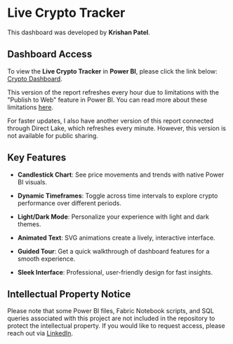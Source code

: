 # Live Crypto Tracker
This dashboard was developed by **Krishan Patel**.

## Dashboard Access
To view the **Live Crypto Tracker** in **Power BI**, please click the link below: 
[Crypto Dashboard](https://app.fabric.microsoft.com/view?r=eyJrIjoiMTRmMDE0MmMtNGVkNi00ZWQ2LTljY2EtNjViMmVmZTBmMjMzIiwidCI6IjA0NjZlNDc4LWQ5MjMtNDliOS1hZGYzLWRiYzI0MTVkOGEwZiJ9).

This version of the report refreshes every hour due to limitations with the "Publish to Web" feature in Power BI. You can read more about these limitations [here](https://learn.microsoft.com/en-us/power-bi/collaborate-share/service-publish-to-web#considerations-and-limitations).

For faster updates, I also have another version of this report connected through Direct Lake, which refreshes every minute. However, this version is not available for public sharing.

## Key Features

- **Candlestick Chart**: See price movements and trends with native Power BI visuals.

- **Dynamic Timeframes**: Toggle across time intervals to explore crypto performance over different periods.
  
- **Light/Dark Mode**: Personalize your experience with light and dark themes.
  
- **Animated Text**: SVG animations create a lively, interactive interface.
  
- **Guided Tour**: Get a quick walkthrough of dashboard features for a smooth experience.
  
- **Sleek Interface**: Professional, user-friendly design for fast insights.

  
## Intellectual Property Notice
Please note that some Power BI files, Fabric Notebook scripts, and SQL queries associated with this project are not included in the repository to protect the intellectual property. If you would like to request access, please reach out via [LinkedIn](https://www.linkedin.com/in/krishanpatelpbi/).

